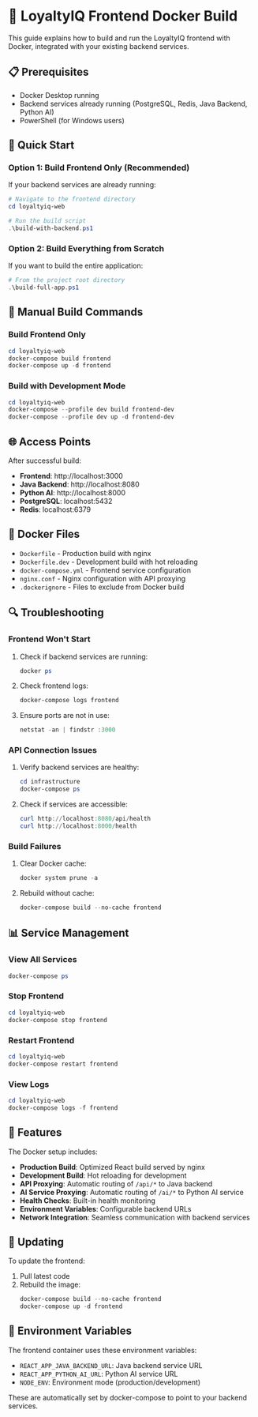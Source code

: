 # 🐳 LoyaltyIQ Frontend Docker Build

This guide explains how to build and run the LoyaltyIQ frontend with Docker, integrated with your existing backend services.

## 📋 Prerequisites

- Docker Desktop running
- Backend services already running (PostgreSQL, Redis, Java Backend, Python AI)
- PowerShell (for Windows users)

## 🚀 Quick Start

### Option 1: Build Frontend Only (Recommended)

If your backend services are already running:

```powershell
# Navigate to the frontend directory
cd loyaltyiq-web

# Run the build script
.\build-with-backend.ps1
```

### Option 2: Build Everything from Scratch

If you want to build the entire application:

```powershell
# From the project root directory
.\build-full-app.ps1
```

## 🔧 Manual Build Commands

### Build Frontend Only

```powershell
cd loyaltyiq-web
docker-compose build frontend
docker-compose up -d frontend
```

### Build with Development Mode

```powershell
cd loyaltyiq-web
docker-compose --profile dev build frontend-dev
docker-compose --profile dev up -d frontend-dev
```

## 🌐 Access Points

After successful build:

- **Frontend**: http://localhost:3000
- **Java Backend**: http://localhost:8080
- **Python AI**: http://localhost:8000
- **PostgreSQL**: localhost:5432
- **Redis**: localhost:6379

## 📁 Docker Files

- `Dockerfile` - Production build with nginx
- `Dockerfile.dev` - Development build with hot reloading
- `docker-compose.yml` - Frontend service configuration
- `nginx.conf` - Nginx configuration with API proxying
- `.dockerignore` - Files to exclude from Docker build

## 🔍 Troubleshooting

### Frontend Won't Start

1. Check if backend services are running:
   ```powershell
   docker ps
   ```

2. Check frontend logs:
   ```powershell
   docker-compose logs frontend
   ```

3. Ensure ports are not in use:
   ```powershell
   netstat -an | findstr :3000
   ```

### API Connection Issues

1. Verify backend services are healthy:
   ```powershell
   cd infrastructure
   docker-compose ps
   ```

2. Check if services are accessible:
   ```powershell
   curl http://localhost:8080/api/health
   curl http://localhost:8000/health
   ```

### Build Failures

1. Clear Docker cache:
   ```powershell
   docker system prune -a
   ```

2. Rebuild without cache:
   ```powershell
   docker-compose build --no-cache frontend
   ```

## 📊 Service Management

### View All Services

```powershell
docker-compose ps
```

### Stop Frontend

```powershell
cd loyaltyiq-web
docker-compose stop frontend
```

### Restart Frontend

```powershell
cd loyaltyiq-web
docker-compose restart frontend
```

### View Logs

```powershell
cd loyaltyiq-web
docker-compose logs -f frontend
```

## 🎯 Features

The Docker setup includes:

- **Production Build**: Optimized React build served by nginx
- **Development Build**: Hot reloading for development
- **API Proxying**: Automatic routing of `/api/*` to Java backend
- **AI Service Proxying**: Automatic routing of `/ai/*` to Python AI service
- **Health Checks**: Built-in health monitoring
- **Environment Variables**: Configurable backend URLs
- **Network Integration**: Seamless communication with backend services

## 🔄 Updating

To update the frontend:

1. Pull latest code
2. Rebuild the image:
   ```powershell
   docker-compose build --no-cache frontend
   docker-compose up -d frontend
   ```

## 📝 Environment Variables

The frontend container uses these environment variables:

- `REACT_APP_JAVA_BACKEND_URL`: Java backend service URL
- `REACT_APP_PYTHON_AI_URL`: Python AI service URL
- `NODE_ENV`: Environment mode (production/development)

These are automatically set by docker-compose to point to your backend services.
